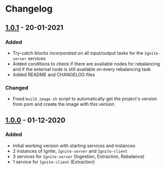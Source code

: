 # Changelog

## [1.0.1] - 20-01-2021

### Added

- Try-catch blocks incorporated on all input/output tasks for the `Ignite-server` services
- Added conditions to check if there are available nodes for rebalancing and if the external node is still available on every rebalancing task
- Added README and CHANGELOG files

### Changed

- Fixed `build_image.sh` script to automatically get the project's version from pom and create the image with this version

## [1.0.0] - 01-12-2020

### Added

- Initial working version with starting services and instances
- 2 instances of Ignite, `Ignite-server` and `Ignite-client` 
- 3 services for `Ignite-server` (Ingestion, Extraction, Rebalance)
- 1 service for `Ignite-client` (Extraction)

[1.0.1]: https://gitlab.com/rainbow-project1/rainbow-storage/-/tree/v.1.0.1
[1.0.0]: https://gitlab.com/rainbow-project1/rainbow-storage/-/tree/v.1.0.0